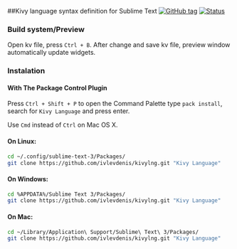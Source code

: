 ##Kivy language syntax definition for Sublime Text
[![GitHub tag](https://img.shields.io/github/tag/ivlevdenis/kivylng.svg?style=flat-square)](https://github.com/ivlevdenis/kivylng/tags)
[![Status](https://img.shields.io/badge/state-WIP-orange.svg?style=flat-square)]()
<!--
[![Build Status](https://img.shields.io/travis/ivlevdenis/kivylng.svg?style=flat-square)](https://travis-ci.org/ivlevdenis/kivylng)
-->
### Build system/Preview
Open kv file, press `Ctrl + B`. After change and save kv file, preview window automatically update widgets.

### Instalation 

#### With The Package Control Plugin

Press `Ctrl + Shift + P` to open the Command Palette type `pack install`, search for `Kivy Language` and press enter.

Use `Cmd` instead of `Ctrl` on Mac OS X.

#### On Linux:

```bash
cd ~/.config/sublime-text-3/Packages/
git clone https://github.com/ivlevdenis/kivylng.git "Kivy Language"
```

#### On Windows:

```bash
cd %APPDATA%/Sublime Text 3/Packages/
git clone https://github.com/ivlevdenis/kivylng.git "Kivy Language"
```
#### On Mac:

```bash
cd ~/Library/Application\ Support/Sublime\ Text\ 3/Packages/
git clone https://github.com/ivlevdenis/kivylng.git "Kivy Language"
```
